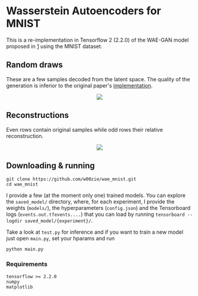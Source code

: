 # Wasserstein Autoencoders for MNIST

This is a re-implementation in Tensorflow 2 (2.2.0) of the WAE-GAN model proposed in [1] using the MNIST dataset.

## Random draws

These are a few samples decoded from the latent space. The quality of the generation is inferior to the original paper's [implementation](https://github.com/tolstikhin/wae).

<p align="center">
  <img src="/wae_mnist/saved_models/23_06_2020-09:11:19/img/random.png" />
</p>

## Reconstructions

Even rows contain original samples while odd rows their relative reconstruction.

<p align="center">
  <img src="/wae_mnist/saved_models/23_06_2020-09:11:19/img/recons.png" />
</p>

## Downloading & running

```
git clone https://github.com/w00zie/wae_mnist.git
cd wae_mnist
```
I provide a few (at the moment only one) trained models. You can explore the `saved_model/` directory, where, for each experiment, I provide the weights (`models/`), the hyperparameters (`config.json`) and the Tensorboard logs (`events.out.tfevents....`) that you can load by running `tensorboard --logdir saved_model/{experiment}/`.

Take a look at `test.py` for inference and if you want to train a new model just open `main.py`, set your hparams and run
```
python main.py
```


### Requirements
```
tensorflow >= 2.2.0
numpy
matplotlib

```

[1]: https://arxiv.org/pdf/1711.01558.pdf
